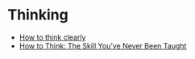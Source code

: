 # Thinking

- [How to think clearly](https://psyche.co/guides/how-to-think-clearly-to-improve-understanding-and-communication)
- [How to Think: The Skill You’ve Never Been Taught](https://fs.blog/how-to-think/)
